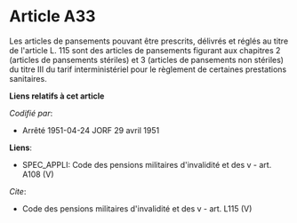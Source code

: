 # Article A33

Les articles de pansements pouvant être prescrits, délivrés et réglés au titre de l'article L. 115 sont des articles de
pansements figurant aux chapitres 2 (articles de pansements stériles) et 3 (articles de pansements non stériles) du titre III
du tarif interministériel pour le règlement de certaines prestations sanitaires.

**Liens relatifs à cet article**

_Codifié par_:

  - Arrêté 1951-04-24 JORF 29 avril 1951

**Liens**:

  - SPEC_APPLI: Code des pensions militaires d'invalidité et des v - art. A108 (V)

_Cite_:

  - Code des pensions militaires d'invalidité et des v - art. L115 (V)
